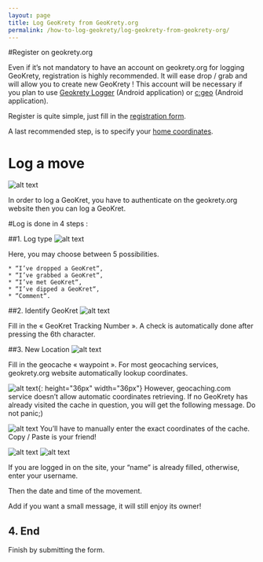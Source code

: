 ```yaml
---
layout: page
title: Log GeoKrety from GeoKrety.org
permalink: /how-to-log-geokrety/log-geokrety-from-geokrety-org/
---
```

#Register on geokrety.org

Even if it’s not mandatory to have an account on geokrety.org for logging GeoKrety, registration is highly recommended. It will ease drop / grab and will allow you to create new GeoKrety ! This account will be necessary if you plan to use [Geokrety Logger](https://play.google.com/store/apps/details?id=pl.nkg.geokrety) (Android application) or [c:geo](https://play.google.com/store/apps/details?id=cgeo.geocaching) (Android application).

Register is quite simple, just fill in the [registration form](https://geokrety.org/adduser.php).

A last recommended step, is to specify your [home coordinates](https://geokrety.org/edit.php?co=latlon).


# Log a move
![alt text](/images/en/GeoKrety-tutorial_Log-a-GeoKret.png "Log a move link")

In order to log a GeoKret, you have to authenticate on the geokrety.org website then you can log a GeoKret.

#Log is done in 4 steps :


##1. Log type
![alt text](/images/en/GeoKrety-tutorial_Step-1_Log-Types.png "Choose a log type")

Here, you may choose between 5 possibilities.

	* “I’ve dropped a GeoKret“,
	* “I’ve grabbed a GeoKret“,
	* “I’ve met GeoKret“,
	* “I’ve dipped a GeoKret“,
	* “Comment“.

##2. Identify GeoKret
![alt text](/images/en/GeoKrety-tutorial_Step-2_Identify_GeoKret.png "Identify GeoKret")

Fill in the « GeoKret Tracking Number ». A check is automatically done after pressing the 6th character.

##3. New Location
![alt text](/images/en/GeoKrety-tutorial_Step-3.0_New-Location.png "New Location")

Fill in the geocache « waypoint ». For most geocaching services, geokrety.org website automatically lookup coordinates.

![alt text](/images/attention-150x150.png "Attention"){: height="36px" width="36px"} However, geocaching.com service doesn’t allow automatic coordinates retrieving. If no GeoKrety has already visited the cache in question, you will get the following message. Do not panic;)

![alt text](/images/en/GeoKrety-tutorial_Step-3.1_New-Location-Coordinates.png "Coordinates warning")
You’ll have to manually enter the exact coordinates of the cache. Copy / Paste is your friend!


![alt text](/images/en/GeoKrety-tutorial_Step-3.2_GC-coordinates.png "Coordinates at GeoCaching.com")
![alt text](/images/en/GeoKrety-tutorial_Step-3.2_GK-coordinates.png "Coordinates at GeoKrety.com")

If you are logged in on the site, your “name” is already filled, otherwise, enter your username.

Then the date and time of the movement.

Add if you want a small message, it will still enjoy its owner!

## 4. End

Finish by submitting the form.
